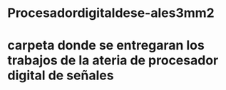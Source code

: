 # Procesadordigitaldese-ales3mm2
# carpeta donde se entregaran los trabajos de la ateria de procesador digital de señales
